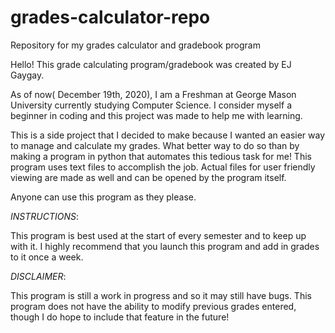 # grades-calculator-repo
Repository for my grades calculator and gradebook program

Hello! This grade calculating program/gradebook was created by EJ Gaygay. 

As of now( December 19th, 2020), I am a Freshman at George Mason University currently studying Computer Science. I consider myself a beginner
in coding and this project was made to help me with learning.

This is a side project that I decided to make because I wanted an easier way to manage and calculate my grades. What better way to do so
than by making a program in python that automates this tedious task for me! This program uses text files to accomplish the job. 
Actual files for user friendly viewing are made as well and can be opened by the program itself.

Anyone can use this program as they please.

*INSTRUCTIONS*: 

This program is best used at the start of every semester and to keep up with it.
I highly recommend that you launch this program and add in grades to it once a week.

*DISCLAIMER*:

This program is still a work in progress and so it may still have bugs. 
This program does not have the ability to modify previous grades entered, though I do hope to include 
that feature in the future!

